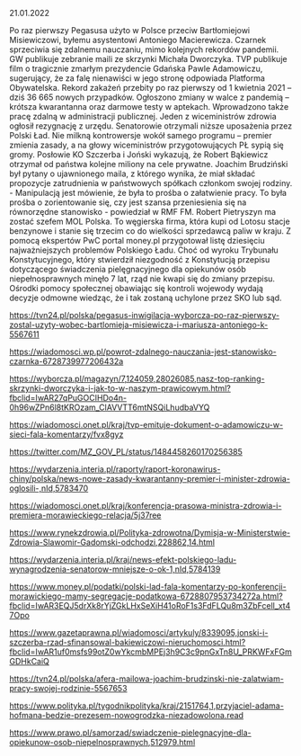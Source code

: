 21.01.2022

Po raz pierwszy Pegasusa użyto w Polsce przeciw Bartłomiejowi Misiewiczowi, byłemu asystentowi Antoniego Macierewicza. Czarnek sprzeciwia się zdalnemu nauczaniu, mimo kolejnych rekordów pandemii. GW publikuje zebranie maili ze skrzynki Michała Dworczyka. TVP publikuje film o tragicznie zmarłym prezydencie Gdańska Pawle Adamowiczu, sugerujący, że za falę nienawiści w jego stronę odpowiada Platforma Obywatelska. Rekord zakażeń przebity po raz pierwszy od 1 kwietnia 2021 – dziś 36 665 nowych przypadków. Ogłoszono zmiany w walce z pandemią – krótsza kwarantanna oraz darmowe testy w aptekach. Wprowadzono także pracę zdalną w administracji publicznej. Jeden z wiceministrów zdrowia ogłosił rezygnację z urzędu. Senatorowie otrzymali niższe uposażenia przez Polski Ład. Nie milkną kontrowersje wokół samego programu – premier zmienia zasady, a na głowy wiceministrów przygotowujących PŁ sypią się gromy. Posłowie KO Szczerba i Joński wykazują, że Robert Bąkiewicz otrzymał od państwa kolejne miliony na cele prywatne. Joachim Brudziński był pytany o ujawnionego maila, z którego wynika, że miał składać propozycje zatrudnienia w państwowych spółkach członkom swojej rodziny. - Manipulacją jest mówienie, że była to prośba o załatwienie pracy. To była prośba o zorientowanie się, czy jest szansa przeniesienia się na równorzędne stanowisko - powiedział w RMF FM. Robert Pietryszyn ma zostać szefem MOL Polska. To węgierska firma, która kupi od Lotosu stacje benzynowe i stanie się trzecim co do wielkości sprzedawcą paliw w kraju. Z pomocą ekspertów PwC portal money.pl przygotował listę dziesięciu najważniejszych problemów Polskiego Ładu. Choć od wyroku Trybunału Konstytucyjnego, który stwierdził niezgodność z Konstytucją przepisu dotyczącego świadczenia pielęgnacyjnego dla opiekunów osób niepełnosprawnych minęło 7 lat, rząd nie kwapi się do zmiany przepisu. Ośrodki pomocy społecznej obawiając się kontroli wojewody wydają decyzje odmowne wiedząc, że i tak zostaną uchylone przez SKO lub sąd.

https://tvn24.pl/polska/pegasus-inwigilacja-wyborcza-po-raz-pierwszy-zostal-uzyty-wobec-bartlomieja-misiewicza-i-mariusza-antoniego-k-5567611

https://wiadomosci.wp.pl/powrot-zdalnego-nauczania-jest-stanowisko-czarnka-6728739977206432a

https://wyborcza.pl/magazyn/7,124059,28026085,nasz-top-ranking-skrzynki-dworczyka-i-jak-to-w-naszym-prawicowym.html?fbclid=IwAR27qPuGOCIHDo4n-0h96wZPn6l8tKROzam_ClAVVTT6mtNSQiLhudbaVYQ

https://wiadomosci.onet.pl/kraj/tvp-emituje-dokument-o-adamowiczu-w-sieci-fala-komentarzy/fvx8gyz

https://twitter.com/MZ_GOV_PL/status/1484458260170256385

https://wydarzenia.interia.pl/raporty/raport-koronawirus-chiny/polska/news-nowe-zasady-kwarantanny-premier-i-minister-zdrowia-oglosili-,nId,5783470

https://wiadomosci.onet.pl/kraj/konferencja-prasowa-ministra-zdrowia-i-premiera-morawieckiego-relacja/5j37ree

https://www.rynekzdrowia.pl/Polityka-zdrowotna/Dymisja-w-Ministerstwie-Zdrowia-Slawomir-Gadomski-odchodzi,228862,14.html

https://wydarzenia.interia.pl/kraj/news-efekt-polskiego-ladu-wynagrodzenia-senatorow-mniejsze-o-ok-1,nId,5784139

https://www.money.pl/podatki/polski-lad-fala-komentarzy-po-konferencji-morawickiego-mamy-segregacje-podatkowa-6728807953734272a.html?fbclid=IwAR3EQJ5drXk8rYjZGkLHxSeXiH41oRoF1s3FdFLQu8m3ZbFcell_xt47Opo

https://www.gazetaprawna.pl/wiadomosci/artykuly/8339095,jonski-i-szczerba-rzad-sfinansowal-bakiewiczowi-nieruchomosci.html?fbclid=IwAR1uf0msfs99otZ0wYkcmbMPEj3h9C3c9pnGxTn8U_PRKWFxFGmGDHkCaiQ

https://tvn24.pl/polska/afera-mailowa-joachim-brudzinski-nie-zalatwiam-pracy-swojej-rodzinie-5567653

https://www.polityka.pl/tygodnikpolityka/kraj/2151764,1,przyjaciel-adama-hofmana-bedzie-prezesem-nowogrodzka-niezadowolona.read

https://www.prawo.pl/samorzad/swiadczenie-pielegnacyjne-dla-opiekunow-osob-niepelnosprawnych,512979.html